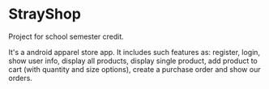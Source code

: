 # StrayShop
Project for school semester credit.

It's a android apparel store app. It includes such features as: register, login, show user info, display all products, display single product, add product to cart (with quantity and size options), create a purchase order and show our orders.
